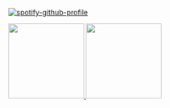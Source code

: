 [![spotify-github-profile](https://spotify-github-profile.vercel.app/api/view?uid=mzi68gazk3mhyo3cqlll62466&cover_image=false&theme=default&show_offline=false&background_color=121212&bar_color=4e957b&bar_color_cover=false)](https://github.com/kittinan/spotify-github-profile)


  <a href="https://github.com/bejz">
    <img height="150em" src="https://github-readme-stats.vercel.app/api?username=bejz&count_private=true&include_all_commits=true&show_icons=true&theme=dark&hide_border=false&show_owner=true"/>
    <img height="150em" src="https://github-readme-stats.vercel.app/api/top-langs/?username=bejz&theme=dark&hide_border=false&&layout=compact"/>
  </a>
  <p align="center">
    <a href="https://github.com/bejz">
</p><br>





